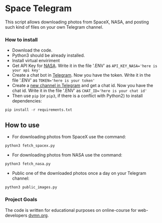 # Space Telegram

This script allows downloading photos from SpaceX, NASA, and posting such kind of files on your own Telegram channel.

### How to install

- Download the code.
- Python3 should be already installed. 
- Install virtual enviriment
- Get API Key for [NASA](https://api.nasa.gov). Write it in the file '.ENV' as
  ```API_KEY_NASA='here is your api key'```
- Create a chat bot in [Telegram](https://way23.ru/регистрация-бота-в-telegram.html). Now you have the token. Write it in the file '.ENV' as
  ```TOKEN='here is your token'```
- Create a [new channel in Telegram](https://smmplanner.com/blog/otlozhennyj-posting-v-telegram/) and get a chat id. Now you have the chat id. Write it in the file '.ENV' as
  ```CHAT_ID='here is your chat id'```
- Then use `pip` (or `pip3`, if there is a conflict with Python2) to install dependencies:
```python
pip install -r requirements.txt
```
## How to use

- For downloading photos from SpaceX use the command:
```python
python3 fetch_spacex.py
```
- For downloading photos from NASA use the command:
```python
python3 fetch_nasa.py
```
- Public one of the downloaded photos once a day on your Telegram channel:
```python
python3 public_images.py
```

### Project Goals

The code is written for educational purposes on online-course for web-developers [dvmn.org](https://dvmn.org/).